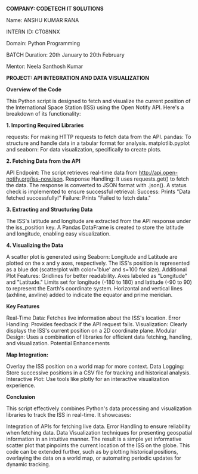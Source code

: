 **COMPANY: CODETECH IT SOLUTIONS**

Name: ANSHU KUMAR RANA

INTERN ID: CT08NNX

Domain: Python Programming

BATCH Duration: 20th January to 20th February

Mentor: Neela Santhosh Kumar


**PROJECT: API INTEGRATION AND DATA VISUALIZATION**

**Overview of the Code**

This Python script is designed to fetch and visualize the current position of the International Space Station (ISS) using the Open Notify API. Here's a breakdown of its functionality:

**1. Importing Required Libraries**

requests: For making HTTP requests to fetch data from the API.
pandas: To structure and handle data in a tabular format for analysis.
matplotlib.pyplot and seaborn: For data visualization, specifically to create plots.

**2. Fetching Data from the API**

API Endpoint: The script retrieves real-time data from http://api.open-notify.org/iss-now.json.
Response Handling:
It uses requests.get() to fetch the data.
The response is converted to JSON format with .json().
A status check is implemented to ensure successful retrieval:
Success: Prints "Data fetched successfully!"
Failure: Prints "Failed to fetch data."

**3. Extracting and Structuring Data**

The ISS's latitude and longitude are extracted from the API response under the iss_position key.
A Pandas DataFrame is created to store the latitude and longitude, enabling easy visualization.

**4. Visualizing the Data**

A scatter plot is generated using Seaborn:
Longitude and Latitude are plotted on the x and y axes, respectively.
The ISS's position is represented as a blue dot (scatterplot with color='blue' and s=100 for size).
Additional Plot Features:
Gridlines for better readability.
Axes labeled as "Longitude" and "Latitude."
Limits set for longitude (-180 to 180) and latitude (-90 to 90) to represent the Earth's coordinate system.
Horizontal and vertical lines (axhline, axvline) added to indicate the equator and prime meridian.

**Key Features**

Real-Time Data: Fetches live information about the ISS's location.
Error Handling: Provides feedback if the API request fails.
Visualization: Clearly displays the ISS's current position on a 2D coordinate plane.
Modular Design: Uses a combination of libraries for efficient data fetching, handling, and visualization.
Potential Enhancements

**Map Integration:**

Overlay the ISS position on a world map for more context.
Data Logging: Store successive positions in a CSV file for tracking and historical analysis.
Interactive Plot: Use tools like plotly for an interactive visualization experience.

**Conclusion**

This script effectively combines Python's data processing and visualization libraries to track the ISS in real-time. It showcases:

Integration of APIs for fetching live data.
Error Handling to ensure reliability when fetching data.
Data Visualization techniques for presenting geospatial information in an intuitive manner.
The result is a simple yet informative scatter plot that pinpoints the current location of the ISS on the globe. This code can be extended further, such as by plotting historical positions, overlaying the data on a world map, or automating periodic updates for dynamic tracking.

